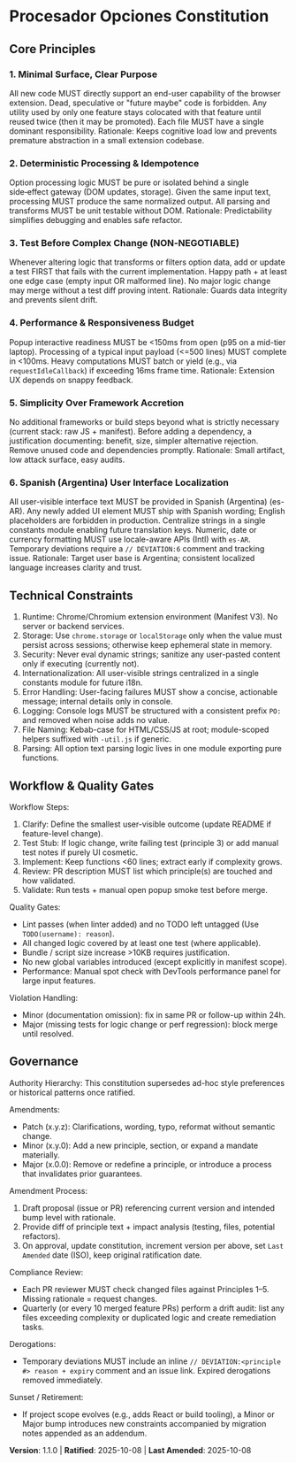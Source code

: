 <!--
Sync Impact Report
Version change: 1.0.0 -> 1.1.0
Modified principles: (new) 6. Spanish (Argentina) User Interface Localization
Added sections: None (principle added under Core Principles)
Removed sections: None
Templates requiring updates:
	.specify/templates/plan-template.md ✅ (Add localization check to Constitution Check gate)
	.specify/templates/spec-template.md ✅ (Ensure user-visible text requirements align with locale mandate)
	.specify/templates/tasks-template.md ✅ (Tasks may need category for localization adjustments)
	.specify/templates/agent-file-template.md ⚠ (Regenerate to list localization technology guidance once plans created)
Deferred TODOs: None
-->

# Procesador Opciones Constitution

## Core Principles

### 1. Minimal Surface, Clear Purpose
All new code MUST directly support an end-user capability of the browser extension. Dead, speculative or
"future maybe" code is forbidden. Any utility used by only one feature stays colocated with that feature
until reused twice (then it may be promoted). Each file MUST have a single dominant responsibility.
Rationale: Keeps cognitive load low and prevents premature abstraction in a small extension codebase.

### 2. Deterministic Processing & Idempotence
Option processing logic MUST be pure or isolated behind a single side‑effect gateway (DOM updates, storage).
Given the same input text, processing MUST produce the same normalized output. All parsing and transforms
MUST be unit testable without DOM. Rationale: Predictability simplifies debugging and enables safe refactor.

### 3. Test Before Complex Change (NON‑NEGOTIABLE)
Whenever altering logic that transforms or filters option data, add or update a test FIRST that fails with the
current implementation. Happy path + at least one edge case (empty input OR malformed line). No major logic
change may merge without a test diff proving intent. Rationale: Guards data integrity and prevents silent drift.

### 4. Performance & Responsiveness Budget
Popup interactive readiness MUST be <150ms from open (p95 on a mid-tier laptop). Processing of a typical
input payload (<=500 lines) MUST complete in <100ms. Heavy computations MUST batch or yield (e.g., via
`requestIdleCallback`) if exceeding 16ms frame time. Rationale: Extension UX depends on snappy feedback.

### 5. Simplicity Over Framework Accretion
No additional frameworks or build steps beyond what is strictly necessary (current stack: raw JS + manifest).
Before adding a dependency, a justification documenting: benefit, size, simpler alternative rejection. Remove
unused code and dependencies promptly. Rationale: Small artifact, low attack surface, easy audits.

### 6. Spanish (Argentina) User Interface Localization

All user-visible interface text MUST be provided in Spanish (Argentina) (es-AR). Any newly added UI element
MUST ship with Spanish wording; English placeholders are forbidden in production. Centralize strings in a
single constants module enabling future translation keys. Numeric, date or currency formatting MUST use
locale-aware APIs (Intl) with `es-AR`. Temporary deviations require a `// DEVIATION:6` comment and tracking
issue. Rationale: Target user base is Argentina; consistent localized language increases clarity and trust.

## Technical Constraints

1. Runtime: Chrome/Chromium extension environment (Manifest V3). No server or backend services.
2. Storage: Use `chrome.storage` or `localStorage` only when the value must persist across sessions; otherwise
  keep ephemeral state in memory.
3. Security: Never eval dynamic strings; sanitize any user-pasted content only if executing (currently not).
4. Internationalization: All user-visible strings centralized in a single constants module for future i18n.
5. Error Handling: User-facing failures MUST show a concise, actionable message; internal details only in console.
6. Logging: Console logs MUST be structured with a consistent prefix `PO:` and removed when noise adds no value.
7. File Naming: Kebab-case for HTML/CSS/JS at root; module-scoped helpers suffixed with `-util.js` if generic.
8. Parsing: All option text parsing logic lives in one module exporting pure functions.

## Workflow & Quality Gates

Workflow Steps:

1. Clarify: Define the smallest user-visible outcome (update README if feature-level change).
2. Test Stub: If logic change, write failing test (principle 3) or add manual test notes if purely UI cosmetic.
3. Implement: Keep functions <60 lines; extract early if complexity grows.
4. Review: PR description MUST list which principle(s) are touched and how validated.
5. Validate: Run tests + manual open popup smoke test before merge.

Quality Gates:

- Lint passes (when linter added) and no TODO left untagged (Use `TODO(username): reason`).
- All changed logic covered by at least one test (where applicable).
- Bundle / script size increase >10KB requires justification.
- No new global variables introduced (except explicitly in manifest scope).
- Performance: Manual spot check with DevTools performance panel for large input features.

Violation Handling:

- Minor (documentation omission): fix in same PR or follow-up within 24h.
- Major (missing tests for logic change or perf regression): block merge until resolved.

## Governance

Authority Hierarchy: This constitution supersedes ad-hoc style preferences or historical patterns once ratified.

Amendments:

- Patch (x.y.z): Clarifications, wording, typo, reformat without semantic change.
- Minor (x.y.0): Add a new principle, section, or expand a mandate materially.
- Major (x.0.0): Remove or redefine a principle, or introduce a process that invalidates prior guarantees.

Amendment Process:

1. Draft proposal (issue or PR) referencing current version and intended bump level with rationale.
2. Provide diff of principle text + impact analysis (testing, files, potential refactors).
3. On approval, update constitution, increment version per above, set `Last Amended` date (ISO), keep
   original ratification date.

Compliance Review:

- Each PR reviewer MUST check changed files against Principles 1–5. Missing rationale = request changes.
- Quarterly (or every 10 merged feature PRs) perform a drift audit: list any files exceeding complexity or
  duplicated logic and create remediation tasks.

Derogations:

- Temporary deviations MUST include an inline `// DEVIATION:<principle #> reason + expiry` comment and an
  issue link. Expired derogations removed immediately.

Sunset / Retirement:

- If project scope evolves (e.g., adds React or build tooling), a Minor or Major bump introduces new
  constraints accompanied by migration notes appended as an addendum.

**Version**: 1.1.0 | **Ratified**: 2025-10-08 | **Last Amended**: 2025-10-08
